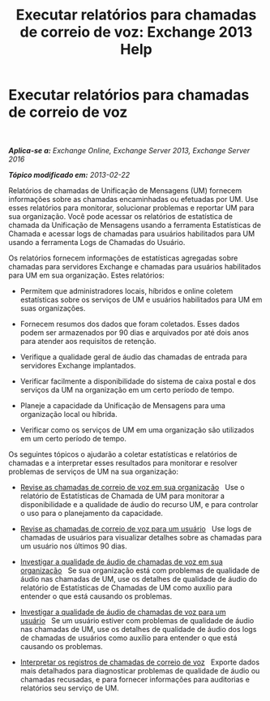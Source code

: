 ﻿---
title: 'Executar relatórios para chamadas de correio de voz: Exchange 2013 Help'
TOCTitle: Executar relatórios para chamadas de correio de voz
ms:assetid: 3a292d85-ce0f-4c15-b8f2-d1fc92965437
ms:mtpsurl: https://technet.microsoft.com/pt-br/library/JJ659062(v=EXCHG.150)
ms:contentKeyID: 50556184
ms.date: 05/22/2018
mtps_version: v=EXCHG.150
ms.translationtype: MT
---

# Executar relatórios para chamadas de correio de voz

 

_**Aplica-se a:** Exchange Online, Exchange Server 2013, Exchange Server 2016_

_**Tópico modificado em:** 2013-02-22_

Relatórios de chamadas de Unificação de Mensagens (UM) fornecem informações sobre as chamadas encaminhadas ou efetuadas por UM. Use esses relatórios para monitorar, solucionar problemas e reportar UM para sua organização. Você pode acessar os relatórios de estatística de chamada da Unificação de Mensagens usando a ferramenta Estatísticas de Chamada e acessar logs de chamadas para usuários habilitados para UM usando a ferramenta Logs de Chamadas do Usuário.

Os relatórios fornecem informações de estatísticas agregadas sobre chamadas para servidores Exchange e chamadas para usuários habilitados para UM em sua organização. Estes relatórios:

  - Permitem que administradores locais, híbridos e online coletem estatísticas sobre os serviços de UM e usuários habilitados para UM em suas organizações.

  - Fornecem resumos dos dados que foram coletados. Esses dados podem ser armazenados por 90 dias e arquivados por até dois anos para atender aos requisitos de retenção.

  - Verifique a qualidade geral de áudio das chamadas de entrada para servidores Exchange implantados.

  - Verificar facilmente a disponibilidade do sistema de caixa postal e dos serviços da UM na organização em um certo período de tempo.

  - Planeje a capacidade da Unificação de Mensagens para uma organização local ou híbrida.

  - Verificar como os serviços de UM em uma organização são utilizados em um certo período de tempo.

Os seguintes tópicos o ajudarão a coletar estatísticas e relatórios de chamadas e a interpretar esses resultados para monitorar e resolver problemas de serviços de UM na sua organização:

  - [Revise as chamadas de correio de voz em sua organização](review-the-voice-mail-calls-in-your-organization-exchange-2013-help.md)   Use o relatório de Estatísticas de Chamada de UM para monitorar a disponibilidade e a qualidade de áudio do recurso UM, e para controlar o uso para o planejamento da capacidade.

  - [Revise as chamadas de correio de voz para um usuário](review-the-voice-mail-calls-for-a-user-exchange-2013-help.md)   Use logs de chamadas de usuários para visualizar detalhes sobre as chamadas para um usuário nos últimos 90 dias.

  - [Investigar a qualidade de áudio de chamadas de voz em sua organização](investigate-the-audio-quality-of-voice-calls-in-your-organization-exchange-2013-help.md)   Se sua organização está com problemas de qualidade de áudio nas chamadas de UM, use os detalhes de qualidade de áudio do relatório de Estatísticas de Chamadas de UM como auxílio para entender o que está causando os problemas.

  - [Investigar a qualidade de áudio de chamadas de voz para um usuário](investigate-the-audio-quality-of-voice-calls-for-a-user-exchange-2013-help.md)   Se um usuário estiver com problemas de qualidade de áudio nas chamadas de UM, use os detalhes de qualidade de áudio dos logs de chamadas de usuários como auxílio para entender o que está causando os problemas.

  - [Interpretar os registros de chamadas de correio de voz](interpret-voice-mail-call-records-exchange-2013-help.md)   Exporte dados mais detalhados para diagnosticar problemas de qualidade de áudio ou chamadas recusadas, e para fornecer informações para auditorias e relatórios seu serviço de UM.

